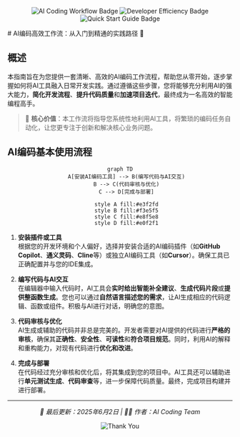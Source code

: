 <p align="center">
  <img src="https://img.shields.io/badge/AI编码-工作流-blue?style=for-the-badge" alt="AI Coding Workflow Badge" />
  <img src="https://img.shields.io/badge/开发者-效率提升-green?style=for-the-badge" alt="Developer Efficiency Badge" />
  <img src="https://img.shields.io/badge/指南-快速上手-red?style=for-the-badge" alt="Quick Start Guide Badge" />
</p>
# AI编码高效工作流：从入门到精通的实践路径 🚀


## 概述

本指南旨在为您提供一套清晰、高效的AI编码工作流程，帮助您从零开始，逐步掌握如何将AI工具融入日常开发实践。通过遵循这些步骤，您将能够充分利用AI的强大能力，**简化开发流程**、**提升代码质量**和**加速项目迭代**，最终成为一名高效的智能编程高手。

> 🎯 **核心价值**：本工作流将指导您系统性地利用AI工具，将繁琐的编码任务自动化，让您更专注于创新和解决核心业务问题。

## AI编码基本使用流程

<div align="center">

```mermaid
graph TD
    A[安装AI编码工具] --> B(编写代码与AI交互)
    B --> C(代码审核与优化)
    C --> D[完成与部署]
    
    style A fill:#e3f2fd
    style B fill:#f3e5f5
    style C fill:#e8f5e8
    style D fill:#e0f2f1
```

</div>

1.  **安装插件或工具**  
    根据您的开发环境和个人偏好，选择并安装合适的AI编码插件（如**GitHub Copilot**、**通义灵码**、**Cline**等）或独立AI编码工具（如**Cursor**）。确保工具已正确配置并与您的IDE集成。

2.  **编写代码与AI交互**  
    在编辑器中输入代码时，AI工具会**实时给出智能补全建议**、**生成代码片段**或**提供整函数生成**。您也可以通过**自然语言描述您的需求**，让AI生成相应的代码逻辑、函数或组件。积极与AI进行对话，明确您的意图。

3.  **代码审核与优化**  
    AI生成或辅助的代码并非总是完美的。开发者需要对AI提供的代码进行**严格的审核**，确保其**正确性**、**安全性**、**可读性**和**符合项目规范**。同时，利用AI的解释和重构能力，对现有代码进行**优化和改进**。

4.  **完成与部署**  
    在代码经过充分审核和优化后，将其集成到您的项目中。AI工具还可以辅助进行**单元测试生成**、**代码审查**等，进一步保障代码质量。最终，完成项目构建并进行部署。

---

<div align="center">

*🔄 最后更新：2025年6月2日 | 👨‍💻 作者：AI Coding Team*

![Thank You](https://img.shields.io/badge/💖_Thank_You-感谢阅读-FFD54F?style=flat&logo=heart&logoColor=white)

</div>
